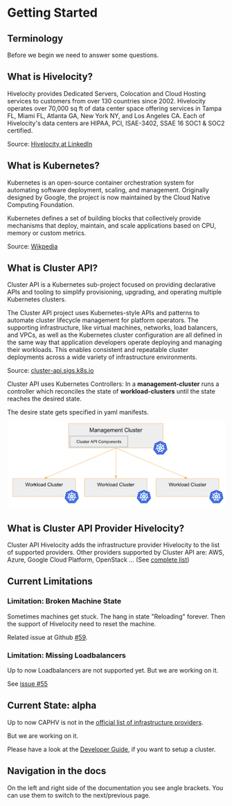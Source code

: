 # Getting Started

## Terminology

Before we begin we need to answer some questions.

## What is Hivelocity?

Hivelocity provides Dedicated Servers, Colocation and Cloud Hosting services to customers from over 130 countries since 2002. Hivelocity operates over 70,000 sq ft of data center space offering services in Tampa FL, Miami FL, Atlanta GA, New York NY, and Los Angeles CA. Each of Hivelocity's data centers are HIPAA, PCI, ISAE-3402, SSAE 16 SOC1 & SOC2 certified.

Source: [Hivelocity at LinkedIn](https://www.linkedin.com/company/hivelocity-hosting/)

## What is Kubernetes?

Kubernetes is an open-source container orchestration system for automating software deployment, scaling, and management. Originally designed by Google, the project is now maintained by the Cloud Native Computing Foundation.

Kubernetes defines a set of building blocks that collectively provide mechanisms that deploy, maintain, and scale applications based on CPU, memory or custom metrics.

Source: [Wikpedia](https://en.wikipedia.org/wiki/Kubernetes)

## What is Cluster API?

Cluster API is a Kubernetes sub-project focused on providing declarative APIs and tooling to simplify provisioning, upgrading, and operating multiple Kubernetes clusters.

The Cluster API project uses Kubernetes-style APIs and patterns to automate cluster lifecycle management for platform operators. The supporting infrastructure, like virtual machines, networks, load balancers, and VPCs, as well as the Kubernetes cluster configuration are all defined in the same way that application developers operate deploying and managing their workloads. This enables consistent and repeatable cluster deployments across a wide variety of infrastructure environments.

Source: [cluster-api.sigs.k8s.io](https://cluster-api.sigs.k8s.io/)

Cluster API uses Kubernetes Controllers: In a **management-cluster** runs a controller which reconciles the state of **workload-clusters** until the state reaches the desired state.

The desire state gets specified in yaml manifests.

![cluster-api: management-cluster and workload-clusters](./cluster-api.png)

## What is Cluster API Provider Hivelocity?

Cluster API Hivelocity adds the infrastructure provider Hivelocity to the list of supported providers. Other providers supported by Cluster API are: AWS, Azure, Google Cloud Platform, OpenStack ... (See [complete list](https://cluster-api.sigs.k8s.io/reference/providers.html#infrastructure))


## Current Limitations

### Limitation: Broken Machine State

Sometimes machines get stuck. The hang in state "Reloading" forever. Then the support of Hivelocity
need to reset the machine.

Related issue at Github [#59](https://github.com/hivelocity/cluster-api-provider-hivelocity/issues/59).

### Limitation: Missing Loadbalancers

Up to now Loadbalancers are not supported yet. But we are working on it.

See [issue #55](https://github.com/hivelocity/cluster-api-provider-hivelocity/issues/55)

## Current State: alpha

Up to now CAPHV is not in the [official list of infrastructure providers](https://cluster-api.sigs.k8s.io/reference/providers.html#infrastructure).

But we are working on it.

Please have a look at the [Developer Guide](../developer/index.md), if you want to setup a cluster.

## Navigation in the docs

On the left and right side of the documentation you see angle brackets. You can use them to switch 
to the next/previous page.
